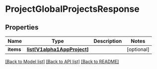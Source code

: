 # ProjectGlobalProjectsResponse

## Properties
Name | Type | Description | Notes
------------ | ------------- | ------------- | -------------
**items** | [**list[V1alpha1AppProject]**](V1alpha1AppProject.md) |  | [optional] 

[[Back to Model list]](../README.md#documentation-for-models) [[Back to API list]](../README.md#documentation-for-api-endpoints) [[Back to README]](../README.md)

